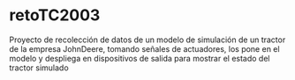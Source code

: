 # retoTC2003
Proyecto de recolección de datos de un modelo de simulación de un tractor de la empresa JohnDeere, tomando señales de actuadores, los pone en el modelo y despliega en dispositivos de salida para mostrar el estado del tractor simulado 
